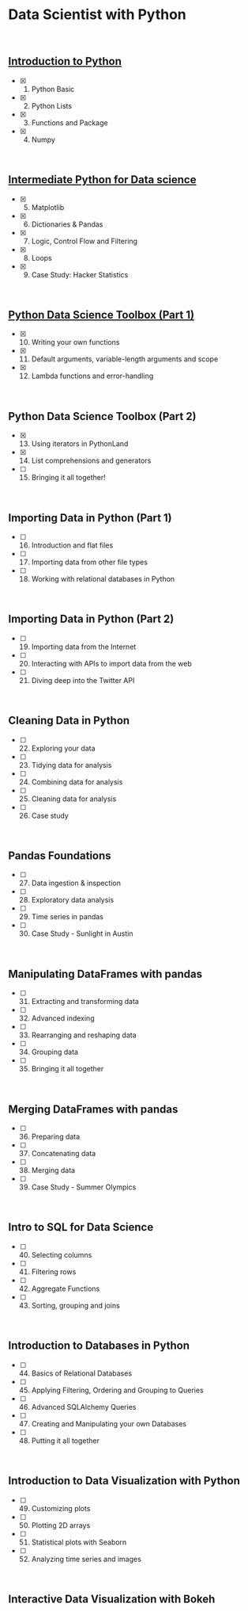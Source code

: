 # Data Scientist with Python
<br>

## [Introduction to Python](https://github.com/ChingTien/DataCamp/blob/master/Data%20Scientist%20with%20Python/a.%20Statement%20of%20Accomplishment%20-%20Introduction%20to%20Python%20Course.pdf)

- [x] 01. Python Basic
- [x] 02. Python Lists
- [x] 03. Functions and Package
- [x] 04. Numpy
<br>

## [Intermediate Python for Data science](https://github.com/ChingTien/DataCamp/blob/master/Data%20Scientist%20with%20Python/b.%20Statement%20of%20Accomplishment%20-%20Intermediate%20Python%20for%20Data%20Science%20Course.pdf)

- [x] 05. Matplotlib
- [x] 06. Dictionaries & Pandas
- [x] 07. Logic, Control Flow and Filtering
- [x] 08. Loops
- [x] 09. Case Study: Hacker Statistics
<br>

## [Python Data Science Toolbox (Part 1)](https://github.com/ChingTien/DataCamp/blob/master/Data%20Scientist%20with%20Python/c.%20Python%20Data%20Science%20Toolbox%20(Part%201).pdf)

- [x] 10. Writing your own functions
- [x] 11. Default arguments, variable-length arguments and scope
- [x] 12. Lambda functions and error-handling
<br>

## Python Data Science Toolbox (Part 2)
- [x] 13. Using iterators in PythonLand
- [x] 14. List comprehensions and generators
- [ ] 15. Bringing it all together!
<br>

## Importing Data in Python (Part 1)
- [ ] 16. Introduction and flat files
- [ ] 17. Importing data from other file types
- [ ] 18. Working with relational databases in Python
<br>

## Importing Data in Python (Part 2)
- [ ] 19. Importing data from the Internet
- [ ] 20. Interacting with APIs to import data from the web
- [ ] 21. Diving deep into the Twitter API
<br>

## Cleaning Data in Python
- [ ] 22. Exploring your data
- [ ] 23. Tidying data for analysis
- [ ] 24. Combining data for analysis
- [ ] 25. Cleaning data for analysis
- [ ] 26. Case study
<br>

## Pandas Foundations

- [ ] 27. Data ingestion & inspection
- [ ] 28. Exploratory data analysis
- [ ] 29. Time series in pandas
- [ ] 30. Case Study - Sunlight in Austin
<br>

## Manipulating DataFrames with pandas
- [ ] 31. Extracting and transforming data
- [ ] 32. Advanced indexing
- [ ] 33. Rearranging and reshaping data
- [ ] 34. Grouping data
- [ ] 35. Bringing it all together
<br>

## Merging DataFrames with pandas
- [ ] 36. Preparing data
- [ ] 37. Concatenating data
- [ ] 38. Merging data
- [ ] 39. Case Study - Summer Olympics
<br>

## Intro to SQL for Data Science
- [ ] 40. Selecting columns
- [ ] 41. Filtering rows
- [ ] 42. Aggregate Functions
- [ ] 43. Sorting, grouping and joins
<br>

## Introduction to Databases in Python
- [ ] 44. Basics of Relational Databases
- [ ] 45. Applying Filtering, Ordering and Grouping to Queries
- [ ] 46. Advanced SQLAlchemy Queries
- [ ] 47. Creating and Manipulating your own Databases
- [ ] 48. Putting it all together
<br>

## Introduction to Data Visualization with Python
- [ ] 49. Customizing plots
- [ ] 50. Plotting 2D arrays
- [ ] 51. Statistical plots with Seaborn
- [ ] 52. Analyzing time series and images
<br>

## Interactive Data Visualization with Bokeh


